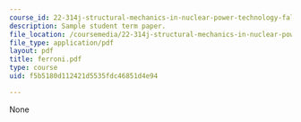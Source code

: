```yaml
---
course_id: 22-314j-structural-mechanics-in-nuclear-power-technology-fall-2006
description: Sample student term paper.
file_location: /coursemedia/22-314j-structural-mechanics-in-nuclear-power-technology-fall-2006/f5b5180d112421d5535fdc46851d4e94_ferroni.pdf
file_type: application/pdf
layout: pdf
title: ferroni.pdf
type: course
uid: f5b5180d112421d5535fdc46851d4e94

---
```

None